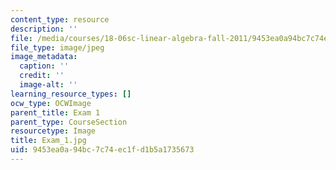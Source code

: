 ```yaml
---
content_type: resource
description: ''
file: /media/courses/18-06sc-linear-algebra-fall-2011/9453ea0a94bc7c74ec1fd1b5a1735673_Exam_1.jpg
file_type: image/jpeg
image_metadata:
  caption: ''
  credit: ''
  image-alt: ''
learning_resource_types: []
ocw_type: OCWImage
parent_title: Exam 1
parent_type: CourseSection
resourcetype: Image
title: Exam_1.jpg
uid: 9453ea0a-94bc-7c74-ec1f-d1b5a1735673
---
```

